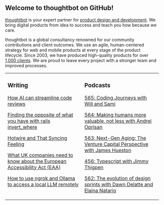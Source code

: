 ## Welcome to thoughtbot on GitHub!

[thoughtbot][1] is your expert partner for [product design and development][2].
We bring digital products from idea to success and teach you how because we
care.

thoughtbot is a global consultancy renowned for our community contributions and
client outcomes. We use an agile, human-centered strategy for web and mobile
products at every stage of the product lifecycle. Since 2003, we have produced
high-quality products for over [1,000 clients][3]. We are proud to leave every
project with a stronger team and improved processes.

<table><tr><td valign="top" width="50%">

### Writing

<!-- blog starts -->
[How AI can streamline code reviews](https://feed.thoughtbot.com/link/24077/16984642/how-ai-can-streamline-code-reviews)

[Finding the opposite of what you have with rails invert_where](https://feed.thoughtbot.com/link/24077/16983574/finding-the-opposite-of-what-you-have-with-rails-invert_where)

[Hotwire and That Syncing Feeling](https://feed.thoughtbot.com/link/24077/16982272/hotwire-and-that-syncing-feeling)

[What UK companies need to know about the European Accessibility Act (EAA)](https://feed.thoughtbot.com/link/24077/16981549/what-uk-companies-need-to-know-about-the-european-accessibility-act-eaa)

[How to use ngrok and Ollama to access a local LLM remotely](https://feed.thoughtbot.com/link/24077/16980822/ngrok-and-ollama)

<!-- blog ends -->
</td><td valign="top" width="50%">

### Podcasts

<!-- podcasts starts -->
[565: Coding Journeys with Will and Sami](https://podcast.thoughtbot.com/565)

[564: Making humans more valuable, not less with Andrei Oprisan](https://podcast.thoughtbot.com/564)

[563: Next-Gen Aging: The Venture Capital Perspective with James Hueston](https://podcast.thoughtbot.com/563)

[456: Typescript with Jimmy Thigpen](https://bikeshed.thoughtbot.com/456)

[562: The evolution of design sprints with Dawn Delatte and Elaina Natario](https://podcast.thoughtbot.com/562)

<!-- podcasts ends -->
</td></tr></table>

[1]: https://thoughtbot.com
[2]: https://thoughtbot.com/services
[3]: https://thoughtbot.com/case-studies
